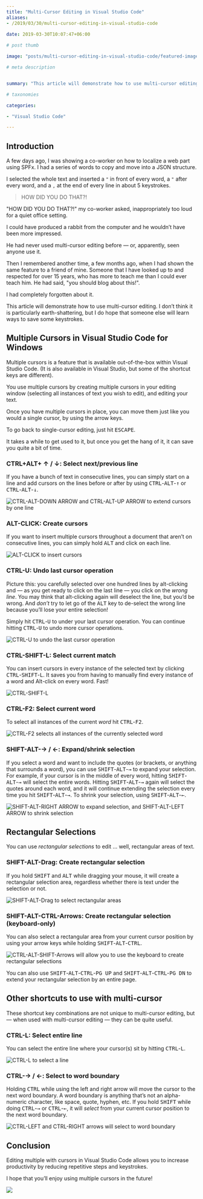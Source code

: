 ```yaml
---
title: "Multi-Cursor Editing in Visual Studio Code"
aliases:
- /2019/03/30/multi-cursor-editing-in-visual-studio-code
  
date: 2019-03-30T10:07:47+06:00

# post thumb

image: "posts/multi-cursor-editing-in-visual-studio-code/featured-image.webp"

# meta description


summary: "This article will demonstrate how to use multi-cursor editing. I don’t think it is particularly earth-shattering, but I do hope that someone else will learn ways to save some keystrokes."

# taxonomies

categories:

- "Visual Studio Code"

---
```

## Introduction

A few days ago, I was showing a co-worker on how to localize a web part using SPFx. I had a series of words to copy and move into a JSON structure.

I selected the whole text and inserted a `"` in front of every word, a `"` after every word, and a `,` at the end of every line in about 5 keystrokes.

> HOW DID YOU DO THAT?!

"HOW DID YOU DO THAT?!" my co-worker asked, inappropriately too loud for a quiet office setting.

I could have produced a rabbit from the computer and he wouldn’t have been more impressed.

He had never used multi-cursor editing before — or, apparently, seen anyone use it.

Then I remembered another time, a few months ago, when I had shown the same feature to a friend of mine. Someone that I have looked up to and respected for over 15 years, who has more to teach me than I could ever teach him. He had said, "you should blog about this!".

I had completely forgotten about it.

This article will demonstrate how to use multi-cursor editing. I don’t think it is particularly earth-shattering, but I do hope that someone else will learn ways to save some keystrokes.

## Multiple Cursors in Visual Studio Code for Windows

Multiple cursors is a feature that is available out-of-the-box within Visual Studio Code. (It is also available in Visual Studio, but some of the shortcut keys are different).

You use multiple cursors by creating multiple cursors in your editing window (selecting all instances of text you wish to edit), and editing your text.

Once you have multiple cursors in place, you can move them just like you would a single cursor, by using the arrow keys.

To go back to single-cursor editing, just hit <kbd>ESCAPE</kbd>.

It takes a while to get used to it, but once you get the hang of it, it can save you quite a bit of time.

### CTRL+ALT+ ↑ / ↓: Select next/previous line

If you have a bunch of text in consecutive lines, you can simply start on a line and add cursors on the lines before or after by using <kbd>CTRL</kbd>-<kbd>ALT</kbd>-<kbd>↑</kbd> or <kbd>CTRL</kbd>-<kbd>ALT</kbd>-<kbd>↓</kbd>.

![CTRL-ALT-DOWN ARROW and CTRL-ALT-UP ARROW to extend cursors by one line](CTRLALTARROW.gif)

### ALT-CLICK: Create cursors

If you want to insert multiple cursors throughout a document that aren’t on consecutive lines, you can simply hold <kbd>ALT</kbd> and click on each line.

![ALT-CLICK to insert cursors](ALTCLICK.gif)

### CTRL-U: Undo last cursor operation

Picture this: you carefully selected over one hundred lines by alt-clicking and — as you get ready to click on the last line — you click on the _wrong line_. You may think that alt-clicking again will deselect the line, but you’d be wrong. And _don’t_ try to let go of the <kbd>ALT</kbd> key to de-select the wrong line because you’ll lose your entire selection!

Simply hit <kbd>CTRL</kbd>-<kbd>U</kbd> to under your last cursor operation. You can continue hitting <kbd>CTRL</kbd>-<kbd>U</kbd> to undo more cursor operations.

![CTRL-U to undo the last cursor operation](CTRLU.gif)

### CTRL-SHIFT-L: Select current match

You can insert cursors in every instance of the selected text by clicking <kbd>CTRL</kbd>-<kbd>SHIFT</kbd>-<kbd>L</kbd>. It saves you from having to manually find every instance of a word and Alt-click on every word. Fast!

![CTRL-SHIFT-L](CTRLSHIFTL.gif)

### CTRL-F2: Select current word

To select all instances of the current _word_ hit <kbd>CTRL</kbd>-<kbd>F2</kbd>.

![CTRL-F2 selects all instances of the currently selected word](CTRLF2.gif)

### SHIFT-ALT-→ / ←: Expand/shrink selection

If you select a word and want to include the quotes (or brackets, or anything that surrounds a word), you can use <kbd>SHIFT</kbd>-<kbd>ALT</kbd>-<kbd>→</kbd> to expand your selection. For example, if your cursor is in the middle of every word, hitting <kbd>SHIFT</kbd>-<kbd>ALT</kbd>-<kbd>→</kbd> will select the entire words. Hitting <kbd>SHIFT</kbd>-<kbd>ALT</kbd>-<kbd>→</kbd> again will select the quotes around each word, and it will continue extending the selection every time you hit <kbd>SHIFT</kbd>-<kbd>ALT</kbd>-<kbd>→</kbd>. To shrink your selection, using <kbd>SHIFT</kbd>-<kbd>ALT</kbd>-<kbd>←</kbd>.

![SHIFT-ALT-RIGHT ARROW to expand selection, and SHIFT-ALT-LEFT ARROW to shrink selection](SHIFTALTARROW.gif)

## Rectangular Selections

You can use _rectangular selections_ to edit … well, rectangular areas of text.

### SHIFT-ALT-Drag: Create rectangular selection

If you hold <kbd>SHIFT</kbd> and <kbd>ALT</kbd> while dragging your mouse, it will create a rectangular selection area, regardless whether there is text under the selection or not.

![SHIFT-ALT-Drag to select rectangular areas](SHIFTALTDRAG.gif)

### SHIFT-ALT-CTRL-Arrows: Create rectangular selection (keyboard-only)

You can also select a rectangular area from your current cursor position by using your arrow keys while holding <kbd>SHIFT</kbd>-<kbd>ALT</kbd>-<kbd>CTRL</kbd>.

![CTRL-ALT-SHIFT-Arrows will allow you to use the keyboard to create rectangular selections](CTRLALTSHIFTArrow.gif)

You can also use <kbd>SHIFT</kbd>-<kbd>ALT</kbd>-<kbd>CTRL</kbd>-<kbd>PG UP</kbd> and <kbd>SHIFT</kbd>-<kbd>ALT</kbd>-<kbd>CTRL</kbd>-<kbd>PG DN</kbd> to extend your rectangular selection by an entire page.

## Other shortcuts to use with multi-cursor

These shortcut key combinations are not unique to multi-cursor editing, but — when used with multi-cursor editing — they can be quite useful.

### CTRL-L: Select entire line

You can select the entire line where your cursor(s) sit by hitting <kbd>CTRL</kbd>-<kbd>L</kbd>.

![CTRL-L to select a line](CTRLL.gif)

### CTRL-→ / ←: Select to word boundary

Holding <kbd>CTRL</kbd> while using the left and right arrow will move the cursor to the next word boundary. A word boundary is anything that’s not an alpha-numeric character, like space, quote, hyphen, etc. If you hold <kbd>SHIFT</kbd> while doing <kbd>CTRL</kbd>-<kbd>→</kbd> or <kbd>CTRL</kbd>-<kbd>←</kbd>, it will _select_ from your current cursor position to the next word boundary.

![CTRL-LEFT and CTRL-RIGHT arrows will select to word boundary](CTRLLEFTRIGHT.gif)

## Conclusion

Editing multiple with cursors in Visual Studio Code allows you to increase productivity by reducing repetitive steps and keystrokes.

I hope that you’ll enjoy using multiple cursors in the future!

![](CTRLALTARROW.gif)
